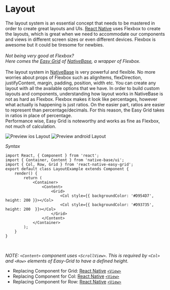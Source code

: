 # Layout

The layout system is an essential concept that needs to be mastered in order to create great layouts and UIs. <a href="https://facebook.github.io/react-native/">React Native</a> uses Flexbox to create the layouts, which is great when we need to accommodate our components and views in different screen sizes or even different devices. Flexbox is awesome but it could be tiresome for newbies.<br /><br />
*Not being very good at Flexbox?<br />
Here comes the <a href="https://github.com/GeekyAnts/react-native-easy-grid">Easy Grid</a> of <a href="http://nativebase.io/">NativeBase</a>, a wrapper of Flexbox.*<br /><br />
The layout system in [NativeBase](http://nativebase.io/) is very powerful and flexible. No more worries about props of Flexbox such as alignItems, flexDirection, justifyContent, margin, padding, position, width etc.  You can create any layout with all the available options that we have. In order to build custom layouts and components, understanding how layout works in NativeBase is not as hard as Flexbox. Flexbox makes it look like percentages, however what actually is happening is just ratios. On the easier part, ratios are easier to represent than percentage/decimals. For this reason, the Easy Grid takes in ratios in place of percentage. <br />
Performance wise, Easy Grid is noteworthy and works as fine as Flexbox, not much of calculation.

![Preview ios Layout](https://github.com/GeekyAnts/NativeBase-KitchenSink/raw/master/screenshots/ios/layout.png)
![Preview android Layout](https://github.com/GeekyAnts/NativeBase-KitchenSink/raw/master/screenshots/android/layout.png)

*Syntax*

<pre class="line-numbers"><code class="language-jsx">import React, { Component } from 'react';
import { Container, Content } from 'native-base/ui';
import { Col, Row, Grid } from 'react-native-easy-grid';
export default class LayoutExample extends Component {
    render() {
        return (
            &lt;Container>
                &lt;Content>
                    &lt;Grid>
                        &lt;Col style=&#123;{ backgroundColor: '#D954D7', height: 200 }}>&lt;/Col>
                        &lt;Col style=&#123;{ backgroundColor: '#D93735', height: 200  }}>&lt;/Col>
                    &lt;/Grid>
                &lt;/Content>
            &lt;/Container>
        );
    }
}</code></pre><br />



*NOTE: <code>&lt;Content></code> component uses <code>&lt;ScrollView></code>. This is required by <code>&lt;Col></code> and <code>&lt;Row></code> elements of Easy-Grid to have a defined height.*
* Replacing Component for Grid: [React Native](https://facebook.github.io/react-native/) [<code>&lt;View></code>](https://facebook.github.io/react-native/docs/view.html)
* Replacing Component for Col: [React Native](https://facebook.github.io/react-native/) [<code>&lt;View></code>](https://facebook.github.io/react-native/docs/view.html)
* Replacing Component for Row: [React Native](https://facebook.github.io/react-native/) [<code>&lt;View></code>](https://facebook.github.io/react-native/docs/view.html)
